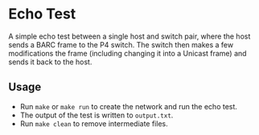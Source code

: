 # Echo Test

A simple echo test between a single host and switch pair, where the host sends a BARC frame to the P4 switch. The switch then makes a few modifications the frame (including changing it into a Unicast frame) and sends it back to the host.

## Usage

- Run `make` or `make run` to create the network and run the echo test.
- The output of the test is written to `output.txt`.
- Run `make clean` to remove intermediate files.